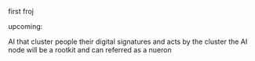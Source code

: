 first froj

upcoming:

AI that cluster people their digital signatures and acts by the cluster
the AI node will be a rootkit and can referred as a nueron
